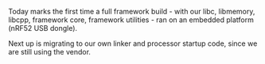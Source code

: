Today marks the first time a full framework build - with our libc, libmemory, libcpp, framework core, framework utilities - ran on an embedded platform (nRF52 USB dongle).

Next up is migrating to our own linker and processor startup code, since we are still using the vendor.
